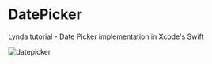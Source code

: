 # DatePicker
Lynda tutorial - Date Picker implementation in Xcode's Swift

![datepicker](https://cloud.githubusercontent.com/assets/21115762/19459165/07c13216-949f-11e6-9c5f-060972a336a0.gif)
